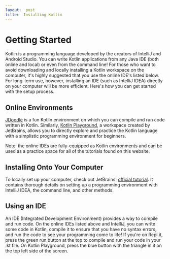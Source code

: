 ```yaml
---
layout:  post
title:  Installing Kotlin
---
```


# Getting Started

Kotlin is a programming language developed by the creators of IntelliJ and Android Studio.  You can write Kotlin applications from any Java IDE (both online and local) or even from the command line!  For those who want to avoid downloading and locally installing a Kotlin workspace on the computer, it's highly suggested that you use the online IDE's listed below.  For long-term use, however, installing an IDE (such as IntelliJ IDEA) directly on your computer will be more efficient.  Here's how you can get started with the setup process.

## Online Environments

[JDoodle](https://www.jdoodle.com/compile-kotlin-online/) is a fun Kotlin environment on which you can compile and run code written in Kotlin.  Similarly, [Kotlin Playground](https://play.kotlinlang.org), a workspace created by JetBrains,  allows you to directly explore and practice the Kotlin language with a simplistic programming environment for beginners.

Note:  the online IDEs are fully-equipped as Kotlin environments and can be used as a practice space for all of the tutorials found on this website.

## Installing Onto Your Computer

To locally set up your computer, check out JetBrains' [official tutorial](https://kotlinlang.org/docs/tutorials/getting-started.html).  It contains thorough details on setting up a programming environment with IntelliJ IDEA, the command line, and other methods.

## Using an IDE

An IDE (Integrated Development Environment) provides a way to compile and run code.  On the online IDEs listed above and IntelliJ, you can write some code in Kotlin, compile it to ensure that you have no syntax errors, and run the code to see your programming come to life!  If you're on Repl.it, press the green run button at the top to compile and run your code in your .kt file.  On Kotlin Playground, press the blue button with the triangle in it on the top left side of the screen.
